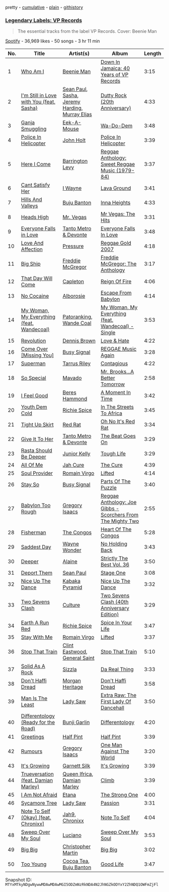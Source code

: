 pretty - [cumulative](/playlists/cumulative/37i9dQZF1DX70zl2mz7vvV.md) - [plain](/playlists/plain/37i9dQZF1DX70zl2mz7vvV) - [githistory](https://github.githistory.xyz/mackorone/spotify-playlist-archive/blob/main/playlists/plain/37i9dQZF1DX70zl2mz7vvV)

### [Legendary Labels: VP Records](https://open.spotify.com/playlist/37i9dQZF1DX70zl2mz7vvV)

> The essential tracks from the label VP Records\. Cover: Beenie Man

[Spotify](https://open.spotify.com/user/spotify) - 36,969 likes - 50 songs - 3 hr 11 min

| No. | Title | Artist(s) | Album | Length |
|---|---|---|---|---|
| 1 | [Who Am I](https://open.spotify.com/track/51cD1h0oYV3swdZPMCs5ua) | [Beenie Man](https://open.spotify.com/artist/4L3GTE04bW5N7azA9QPhjA) | [Down In Jamaica: 40 Years of VP Records](https://open.spotify.com/album/3ctPMDnCls1JnmcpZYVqXn) | 3:15 |
| 2 | [I'm Still in Love with You \(feat\. Sasha\)](https://open.spotify.com/track/5lJx5eiSahFfsqkMJVlkDN) | [Sean Paul](https://open.spotify.com/artist/3Isy6kedDrgPYoTS1dazA9), [Sasha](https://open.spotify.com/artist/02QYcz7JjwzKiKGHg53rZY), [Jeremy Harding](https://open.spotify.com/artist/4RPAm27zZnyxkEEpdWmrd0), [Murray Elias](https://open.spotify.com/artist/110deyrdzDK0DIuHPeQgKL) | [Dutty Rock \(20th Anniversary\)](https://open.spotify.com/album/1aYcfMrpGIuPNZhDWMJcnV) | 4:33 |
| 3 | [Ganja Smuggling](https://open.spotify.com/track/5iynCtpEY7mx4ou54tHBPH) | [Eek\-A\-Mouse](https://open.spotify.com/artist/6xqlgBccdlxUh5DeJSx2ho) | [Wa\-Do\-Dem](https://open.spotify.com/album/2fGzC6ZvAqmpBr8dprAQTT) | 3:48 |
| 4 | [Police In Helicopter](https://open.spotify.com/track/0mD19MC6H0OzHvEUADHypU) | [John Holt](https://open.spotify.com/artist/312pFk2xpEwYWLGPehc4Nu) | [Police In Helicopter](https://open.spotify.com/album/7naj9A5QZbYxYbj9Susywq) | 3:39 |
| 5 | [Here I Come](https://open.spotify.com/track/4abVwdCy5QUcyI3KS2lMJK) | [Barrington Levy](https://open.spotify.com/artist/5mMuiFhh7faS7qxnTLRA6u) | [Reggae Anthology: Sweet Reggae Music \(1979\-84\)](https://open.spotify.com/album/55FfXQVWDbB3tEC7L9lvzA) | 3:37 |
| 6 | [Cant Satisfy Her](https://open.spotify.com/track/3u25dhBZ80h0TFewO29Wqb) | [I Wayne](https://open.spotify.com/artist/3HQIkVkhoARQMb0XlvyUKL) | [Lava Ground](https://open.spotify.com/album/7uReTXgsiJdTHdn42KO2Qp) | 3:41 |
| 7 | [Hills And Valleys](https://open.spotify.com/track/2H4M3lyO2rJFQw33idCk1X) | [Buju Banton](https://open.spotify.com/artist/4wLAjfeqAsV66AocWNcowA) | [Inna Heights](https://open.spotify.com/album/37Pe85NIhAwMFKmG8MjRlE) | 4:33 |
| 8 | [Heads High](https://open.spotify.com/track/1mTEDYrH2BGlVA8FuXegji) | [Mr\. Vegas](https://open.spotify.com/artist/1pmixngtBJleMrGUG5o8DE) | [Mr Vegas: The Hits](https://open.spotify.com/album/2ImQoEEg93DwKIIBtb5RLg) | 3:31 |
| 9 | [Everyone Falls in Love](https://open.spotify.com/track/6nGwWIh0ATJqK9cXbLqDw8) | [Tanto Metro & Devonte](https://open.spotify.com/artist/4mVpYIVAOE8sEdYuL8HDpd) | [Everyone Falls In Love](https://open.spotify.com/album/3D9Ac8ZaUdpT75shinyjTY) | 3:48 |
| 10 | [Love And Affection](https://open.spotify.com/track/4o6ZuLYr04LqFQNiSGVK4u) | [Pressure](https://open.spotify.com/artist/009IKtLg2rg2QMbvNtWaoh) | [Reggae Gold 2007](https://open.spotify.com/album/4SPmILNzFDI8pwcj6VSr9X) | 4:18 |
| 11 | [Big Ship](https://open.spotify.com/track/7IBIZHonObtZG33pkVZZkg) | [Freddie McGregor](https://open.spotify.com/artist/30R9paG1c5BGtNGle59VPq) | [Freddie McGregor: The Anthology](https://open.spotify.com/album/3LamMh1kBDsc516HnS0Iuf) | 3:17 |
| 12 | [That Day Will Come](https://open.spotify.com/track/6D4eMFcg3DquhNOQsNanQk) | [Capleton](https://open.spotify.com/artist/21J3YJTyq1biE3SvSNjzuf) | [Reign Of Fire](https://open.spotify.com/album/5eLtALjYMNxXleMmi6UG21) | 4:06 |
| 13 | [No Cocaine](https://open.spotify.com/track/07QuKUTu5O40AibYYPx98I) | [Alborosie](https://open.spotify.com/artist/78u1jLVBjPSXQVmHBV43yG) | [Escape From Babylon](https://open.spotify.com/album/2wrZVi0cgQtRhpYytAHpdD) | 4:14 |
| 14 | [My Woman, My Everything \(feat\. Wandecoal\)](https://open.spotify.com/track/5MAScTGPHzWAeivPjpATa9) | [Patoranking](https://open.spotify.com/artist/2hKQc001G7ggs3ZyxMdkGq), [Wande Coal](https://open.spotify.com/artist/1fYVmAFB7sC7eDoF3mJXla) | [My Woman, My Everything \(feat\. Wandecoal\) \- Single](https://open.spotify.com/album/0cUhwhoX9Yi7vhJgHfgRm4) | 3:53 |
| 15 | [Revolution](https://open.spotify.com/track/14uaxEtvwwTR2WnnvAfaj9) | [Dennis Brown](https://open.spotify.com/artist/0UmBaQJflaHddKtf1lrA6F) | [Love & Hate](https://open.spotify.com/album/7cwpEL5QNoTQXJ5Htzt0ls) | 4:22 |
| 16 | [Come Over \[Missing You\]](https://open.spotify.com/track/4MAo6tvIRCEjUZLOrC9Z4q) | [Busy Signal](https://open.spotify.com/artist/4RfTXjK9aiiIKDaKUHpL57) | [REGGAE Music Again](https://open.spotify.com/album/7JRTrGi5KSTpPQIg7f5DhM) | 3:28 |
| 17 | [Superman](https://open.spotify.com/track/4E6TkulZSnor5RzOkkW32U) | [Tarrus Riley](https://open.spotify.com/artist/4frHO7KPcfMjhnVdIMJ98c) | [Contagious](https://open.spotify.com/album/46fXrRFxFf1L5LycVoOetx) | 4:22 |
| 18 | [So Special](https://open.spotify.com/track/3QsYrzBz48de2cqm670ym9) | [Mavado](https://open.spotify.com/artist/0eezS9KmhdjGN436RdTIXu) | [Mr\. Brooks...A Better Tomorrow](https://open.spotify.com/album/1oQyk4rRCTEx75jlzhXTtB) | 2:58 |
| 19 | [I Feel Good](https://open.spotify.com/track/2OwvleQsnjgOYbH3RRfwQr) | [Beres Hammond](https://open.spotify.com/artist/2ruMkdO4e1tJWDHsYSEtxr) | [A Moment In Time](https://open.spotify.com/album/02p7gkI3r0m3J1wWU11uex) | 3:42 |
| 20 | [Youth Dem Cold](https://open.spotify.com/track/4VoYv3ByzeEEIb8YEOT2rg) | [Richie Spice](https://open.spotify.com/artist/3PqSrKPGZXefu4krgFCZSP) | [In The Streets To Africa](https://open.spotify.com/album/0scr0WIAfItBBbefIYqvuc) | 3:45 |
| 21 | [Tight Up Skirt](https://open.spotify.com/track/1uNIWPKOnJw92GPDcvaJY9) | [Red Rat](https://open.spotify.com/artist/4lthN9sVX4QW2lnXQEUbMh) | [Oh No It's Red Rat](https://open.spotify.com/album/7ET4yhpl6CoZQmHJmmfWZi) | 3:34 |
| 22 | [Give It To Her](https://open.spotify.com/track/00FU5uypELwgQuM9IbFC6G) | [Tanto Metro & Devonte](https://open.spotify.com/artist/4mVpYIVAOE8sEdYuL8HDpd) | [The Beat Goes On](https://open.spotify.com/album/3nHyznRwytwaj0sBoa9RR1) | 3:29 |
| 23 | [Rasta Should Be Deeper](https://open.spotify.com/track/77DMJWGzzpLk8Fzd2jpqTI) | [Junior Kelly](https://open.spotify.com/artist/20aXKBdnVocEWJQjDyddN9) | [Tough Life](https://open.spotify.com/album/0j4h4INrckemf0kmGd2NHc) | 3:29 |
| 24 | [All Of Me](https://open.spotify.com/track/6cZRY3VaE6FeiMPHpaTvq0) | [Jah Cure](https://open.spotify.com/artist/1bSn5aMcE83TXLlLDU9rTy) | [The Cure](https://open.spotify.com/album/58fLSvm42vx4tNK9o3hhpU) | 4:39 |
| 25 | [Soul Provider](https://open.spotify.com/track/2C6JGwgXp5W9yPi21dBHsw) | [Romain Virgo](https://open.spotify.com/artist/6HCIRVlJ8tvmKPAtFnxyFg) | [Lifted](https://open.spotify.com/album/4E654ZenJUSulZS85NPMgg) | 4:14 |
| 26 | [Stay So](https://open.spotify.com/track/4VsGKABwzD4SlPsVXhIgSE) | [Busy Signal](https://open.spotify.com/artist/4RfTXjK9aiiIKDaKUHpL57) | [Parts Of The Puzzle](https://open.spotify.com/album/1pWeFGAWLYOiteoFpOM2xx) | 3:40 |
| 27 | [Babylon Too Rough](https://open.spotify.com/track/4qGgtuLYPCf3rApEDs7tgz) | [Gregory Isaacs](https://open.spotify.com/artist/6QHu71f8LLeT8n0GzfbYFc) | [Reggae Anthology: Joe Gibbs \- Scorchers From The Mighty Two](https://open.spotify.com/album/5x9vcngxMjklHd0DOhvml9) | 2:55 |
| 28 | [Fisherman](https://open.spotify.com/track/4jIO4fWetRQXS6Tw1XbhWD) | [The Congos](https://open.spotify.com/artist/0nGxKkhmIzyu6bvuXrko1e) | [Heart Of The Congos](https://open.spotify.com/album/0FqUTYrs4FtPbav2Ry2I1M) | 5:28 |
| 29 | [Saddest Day](https://open.spotify.com/track/4qaxWylitp9qvg0zsaEqeo) | [Wayne Wonder](https://open.spotify.com/artist/3kc5AFnL1TQQdNaMdSW2UO) | [No Holding Back](https://open.spotify.com/album/3WH8Q7LS2p143e5PrKGLeA) | 3:43 |
| 30 | [Deeper](https://open.spotify.com/track/4pbQqdxHDI1oJpKxEfHxvq) | [Alaine](https://open.spotify.com/artist/62I2kfviQAwxvxNMvTj1Mc) | [Strictly The Best Vol\. 36](https://open.spotify.com/album/5OAh9E576gCvvut3xHh89G) | 3:50 |
| 31 | [Deport Them](https://open.spotify.com/track/5KhypMVGqMI9mgsrrv2lxc) | [Sean Paul](https://open.spotify.com/artist/3Isy6kedDrgPYoTS1dazA9) | [Stage One](https://open.spotify.com/album/6Y5344aCqHNxQNAUStzHrd) | 3:08 |
| 32 | [Nice Up The Dance](https://open.spotify.com/track/2KR1FKbtBscgImHlKdoVyj) | [Kabaka Pyramid](https://open.spotify.com/artist/10p1CDVyRIkR2ybAu7SbVH) | [Nice Up The Dance](https://open.spotify.com/album/42MgLUbnXdROVjTGeChKQZ) | 3:32 |
| 33 | [Two Sevens Clash](https://open.spotify.com/track/4ueq6n73MAh23KMabKrpI0) | [Culture](https://open.spotify.com/artist/4DbtUTi2WsBNdruAZL2pNz) | [Two Sevens Clash \(40th Anniversary Edition\)](https://open.spotify.com/album/75KzjLsruVDxWJ0bL0Lrm6) | 3:29 |
| 34 | [Earth A Run Red](https://open.spotify.com/track/0MYZaB4hSiHVdHuUf4F6nQ) | [Richie Spice](https://open.spotify.com/artist/3PqSrKPGZXefu4krgFCZSP) | [Spice In Your Life](https://open.spotify.com/album/7bSj7D86JEHSFEDIjvadn5) | 3:47 |
| 35 | [Stay With Me](https://open.spotify.com/track/0dAr3S2Hwopw7NueD6YJzJ) | [Romain Virgo](https://open.spotify.com/artist/6HCIRVlJ8tvmKPAtFnxyFg) | [Lifted](https://open.spotify.com/album/4E654ZenJUSulZS85NPMgg) | 3:37 |
| 36 | [Stop That Train](https://open.spotify.com/track/0Ajis5FpljtwnD7uWqO8jf) | [Clint Eastwood](https://open.spotify.com/artist/7gDNcZAStavwiBcb1CHQND), [General Saint](https://open.spotify.com/artist/3LvMhOfZRrE93aW5Xtb5Ua) | [Stop That Train](https://open.spotify.com/album/2GkHD2HdhKoY4B5yigF66J) | 5:10 |
| 37 | [Solid As A Rock](https://open.spotify.com/track/0jgyTx1QHB5dvsylTJhcvK) | [Sizzla](https://open.spotify.com/artist/72T7x96EAqN2UWvAgobYfv) | [Da Real Thing](https://open.spotify.com/album/6P6cZYXPzjL5mwHhgkJBC5) | 3:33 |
| 38 | [Don't Haffi Dread](https://open.spotify.com/track/2pEo8f55UreXarnZCfjr5s) | [Morgan Heritage](https://open.spotify.com/artist/3VV18HyGcfLTqNjSjbROA1) | [Don't Haffi Dread](https://open.spotify.com/album/2KPOFn7eBNabkW1c6RayIb) | 3:58 |
| 39 | [Man Is The Least](https://open.spotify.com/track/18pRR6GRcbh4NOiNekLvXV) | [Lady Saw](https://open.spotify.com/artist/2X1VgNqQOiSbkyel3a9rjK) | [Extra Raw: The First Lady Of Dancehall](https://open.spotify.com/album/0uPHcGwl83Lh1RiFKIQxdd) | 3:50 |
| 40 | [Differentology \(Ready for the Road\)](https://open.spotify.com/track/4rIkcu5U87HoYi454m8Gen) | [Bunji Garlin](https://open.spotify.com/artist/6nPHDCN7qmxO86eN1grP54) | [Differentology](https://open.spotify.com/album/3KU878aDWMso8fbh7JCI1a) | 4:20 |
| 41 | [Greetings](https://open.spotify.com/track/6nr2aNTBIM1zQfhyfPMggE) | [Half Pint](https://open.spotify.com/artist/0tGZBRO4tZjpUOZcD7tMeS) | [Half Pint](https://open.spotify.com/album/0YhtIoVdbKvKCyNCU33D5s) | 3:39 |
| 42 | [Rumours](https://open.spotify.com/track/4Y1xrYwl4aIpQWqzXndQgJ) | [Gregory Isaacs](https://open.spotify.com/artist/6QHu71f8LLeT8n0GzfbYFc) | [One Man Against The World](https://open.spotify.com/album/0HJg4SugD6RTHt57uZbEwr) | 3:20 |
| 43 | [It's Growing](https://open.spotify.com/track/10WzihaZhGPaWBjJIEd2cf) | [Garnett Silk](https://open.spotify.com/artist/4xDC3G6OUck11fSodF11jI) | [It's Growing](https://open.spotify.com/album/4TjHpHW4Ij2bOjdxTi1SJC) | 3:39 |
| 44 | [Trueversation \(feat\. Damian Marley\)](https://open.spotify.com/track/1NrhydZEnKzzrf4Q1UFdIq) | [Queen Ifrica](https://open.spotify.com/artist/5SK75gxwqKq5Zc1mdLfwv9), [Damian Marley](https://open.spotify.com/artist/3QJzdZJYIAcoET1GcfpNGi) | [Climb](https://open.spotify.com/album/4nc9KnE9TK5ObJXkxYWk0z) | 3:39 |
| 45 | [I Am Not Afraid](https://open.spotify.com/track/0EhMnGX0ayyKkwBiHCzfQy) | [Etana](https://open.spotify.com/artist/6oF8gXhgD5ZTQ0biyaw4Cm) | [The Strong One](https://open.spotify.com/album/0Ypu0QySaX7HxWhzRBBjGZ) | 4:00 |
| 46 | [Sycamore Tree](https://open.spotify.com/track/7KijSBqHaE0gNsogRskdrq) | [Lady Saw](https://open.spotify.com/artist/2X1VgNqQOiSbkyel3a9rjK) | [Passion](https://open.spotify.com/album/4a3q380ZHjnQCp93H8ihs0) | 3:31 |
| 47 | [Note To Self \(Okay\) \[feat\. Chronixx\]](https://open.spotify.com/track/5FuUXAoCJoh7k9F8jJ6jkA) | [Jah9](https://open.spotify.com/artist/6jNPkvFjV9LEguf2CrcFoH), [Chronixx](https://open.spotify.com/artist/2oZcMYiKpjaA2Et5mU3RPP) | [Note To Self](https://open.spotify.com/album/4YmKbUsBwjYtCyzag1OpVV) | 4:04 |
| 48 | [Sweep Over My Soul](https://open.spotify.com/track/5uSHCmZBRnSUcWcZ8kxWRk) | [Luciano](https://open.spotify.com/artist/3Vszg64mczF1dWEcW2dU5W) | [Sweep Over My Soul](https://open.spotify.com/album/1nluXd8QoqYjkRSr16r4qR) | 3:53 |
| 49 | [Big Big](https://open.spotify.com/track/1HqUqFlKX7tGbK68AztT5Y) | [Christopher Martin](https://open.spotify.com/artist/3dXC1YPbnQPsfHPVkm1ipj) | [Big Big](https://open.spotify.com/album/6xeNkWALZtiy48cbs5rnDH) | 3:02 |
| 50 | [Too Young](https://open.spotify.com/track/4YC0g1gFRX4PG3C8TvVNcn) | [Cocoa Tea](https://open.spotify.com/artist/7z7anCUBwfJUFuTQ4D1x6R), [Buju Banton](https://open.spotify.com/artist/4wLAjfeqAsV66AocWNcowA) | [Good Life](https://open.spotify.com/album/2OqPHmyhLyQ4kwdWDRLIiz) | 3:47 |

Snapshot ID: `MTYxMTkyNDgwNywwMDAwMDAwMGI5ODZmNzRkNDA4N2JhNGZkODYxY2ZhNDQ1OWFmZjFl`
